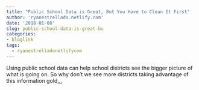 ```yaml
---
title: "Public School Data is Great, But You Have to Clean It First"
author: 'ryanestrellado.netlify.com'
date: '2018-01-08'
slug: public-school-data-is-great-bu
categories:
- bloglink
tags:
  - ryanestrelladonetlifycom
---
```


Using public school data can help school districts see the bigger picture of what is going on. So why don’t we see more districts taking advantage of this information gold[... <i class="fas fa-external-link-alt"></i>](https://ryanestrellado.netlify.com/post/demonstration-cleaning-your-data/)

